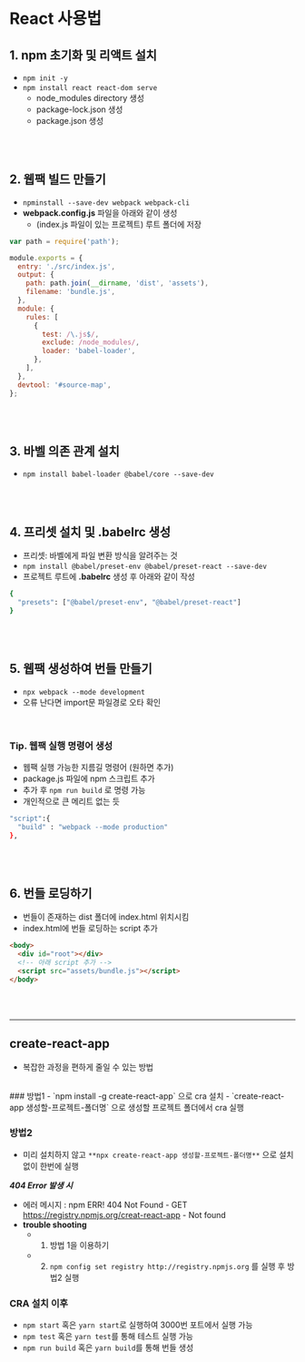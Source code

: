 # React 사용법

## 1. npm 초기화 및 리액트 설치

- `npm init -y`
- `npm install react react-dom serve`
  - node_modules directory 생성
  - package-lock.json 생성
  - package.json 생성

<br><br>

## 2. 웹팩 빌드 만들기

- `npminstall --save-dev webpack webpack-cli`
- **webpack.config.js** 파일을 아래와 같이 생성
  - (index.js 파일이 있는 프로젝트) 루트 폴더에 저장

```js
var path = require('path');

module.exports = {
  entry: './src/index.js',
  output: {
    path: path.join(__dirname, 'dist', 'assets'),
    filename: 'bundle.js',
  },
  module: {
    rules: [
      {
        test: /\.js$/,
        exclude: /node_modules/,
        loader: 'babel-loader',
      },
    ],
  },
  devtool: '#source-map',
};
```

<br><br>

## 3. 바벨 의존 관계 설치

- `npm install babel-loader @babel/core --save-dev`

<br><br>

## 4. 프리셋 설치 및 .babelrc 생성

- 프리셋: 바벨에게 파일 변환 방식을 알려주는 것
- `npm install @babel/preset-env @babel/preset-react --save-dev`
- 프로젝트 루트에 **.babelrc** 생성 후 아래와 같이 작성

```sh
{
  "presets": ["@babel/preset-env", "@babel/preset-react"]
}
```

<br><br>

## 5. 웹팩 생성하여 번들 만들기

- `npx webpack --mode development`
- 오류 난다면 import문 파일경로 오타 확인

<br>

### Tip. 웹팩 실행 명령어 생성

- 웹팩 실행 가능한 지름길 명령어 (원하면 추가)
- package.js 파일에 npm 스크립트 추가
- 추가 후 `npm run build` 로 명령 가능
- 개인적으로 큰 메리트 없는 듯

```sh
"script":{
  "build" : "webpack --mode production"
},
```

<br><br>

## 6. 번들 로딩하기

- 번들이 존재하는 dist 폴더에 index.html 위치시킴
- index.html에 번들 로딩하는 script 추가

```html
<body>
  <div id="root"></div>
  <!-- 아래 script 추가 -->
  <script src="assets/bundle.js"></script>
</body>
```

<br><br>

---

## **create-react-app**
- 복잡한 과정을 편하게 줄일 수 있는 방법

<br>
### 방법1 
- `npm install -g create-react-app` 으로 cra 설치
- `create-react-app 생성할-프로젝트-폴더명` 으로 생성할 프로젝트 폴더에서 cra 실행

### 방법2
- 미리 설치하지 않고 `**npx create-react-app 생성할-프로젝트-폴더명**` 으로 설치 없이 한번에 실행

***404 Error 발생 시***
- 에러 메시지 : npm ERR! 404 Not Found - GET https://registry.npmjs.org/creat-react-app - Not found 
- **trouble shooting**
  - 1) 방법 1을 이용하기
  - 2) `npm config set registry http://registry.npmjs.org` 를 실행 후 방법2 실행

### CRA 설치 이후
- `npm start` 혹은 `yarn start`로 실행하여 3000번 포트에서 실행 가능
- `npm test` 혹은 `yarn test`를 통해 테스트 실행 가능
- `npm run build` 혹은 `yarn build`를 통해 번들 생성
